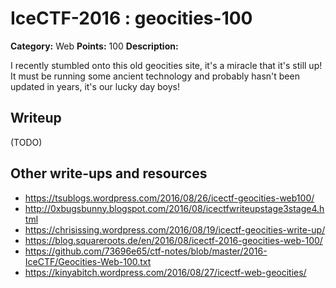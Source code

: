 # IceCTF-2016 : geocities-100

**Category:** Web
**Points:** 100
**Description:**

I recently stumbled onto this old geocities site, it's a miracle that it's still up! It must be running some ancient technology and probably hasn't been updated in years, it's our lucky day boys!

## Writeup

(TODO)

## Other write-ups and resources

* https://tsublogs.wordpress.com/2016/08/26/icectf-geocities-web100/
* http://0xbugsbunny.blogspot.com/2016/08/icectfwriteupstage3stage4.html
* https://chrisissing.wordpress.com/2016/08/19/icectf-geocities-write-up/
* https://blog.squareroots.de/en/2016/08/icectf-2016-geocities-web-100/
* https://github.com/73696e65/ctf-notes/blob/master/2016-IceCTF/Geocities-Web-100.txt
* https://kinyabitch.wordpress.com/2016/08/27/icectf-web-geocities/
